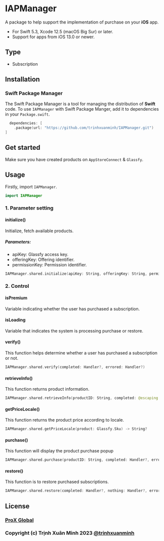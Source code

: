 # IAPManager

A package to help support the implementation of purchase on your **iOS** app.
- For Swift 5.3, Xcode 12.5 (macOS Big Sur) or later.
- Support for apps from iOS 13.0 or newer.

## Type
- Subscription

## Installation

### Swift Package Manager

The Swift Package Manager is a tool for managing the distribution of **Swift** code. To use `IAPManager` with Swift Package Manger, add it to dependencies in your `Package.swift`.
```swift
  dependencies: [
    .package(url: "https://github.com/trinhxuanminh/IAPManager.git")
]
```

## Get started
Make sure you have created products on `AppStoreConnect` & `Glassfy`.

## Usage
Firstly, import `IAPManager`.
```swift
import IAPManager
```

### 1. Parameter setting

#### initialize()
Initialize, fetch available products.

##### Parameters:
- apiKey: Glassfy access key.
- offeringKey: Offering identifier.
- permissionKey: Permission identifier.
```swift
IAPManager.shared.initialize(apiKey: String, offeringKey: String, permissionKey: String)
```

### 2. Control

#### isPremium
Variable indicating whether the user has purchased a subscription.

#### isLoading
Variable that indicates the system is processing purchase or restore.

#### verify()
This function helps determine whether a user has purchased a subscription or not.
```swift
IAPManager.shared.verify(completed: Handler?, errored: Handler?)
```

#### retrieveInfo()
This function returns product information.
```swift
IAPManager.shared.retrieveInfo(productID: String, completed: @escaping RetrieveInfoHandler)
```

#### getPriceLocale()
This function returns the product price according to locale.
```swift
IAPManager.shared.getPriceLocale(product: Glassfy.Sku) -> String?
```

#### purchase()
This function will display the product purchase popup
```swift
IAPManager.shared.purchase(productID: String, completed: Handler?, errored: Handler?)
```

#### restore()
This function is to restore purchased subscriptions.
```swift
IAPManager.shared.restore(completed: Handler?, nothing: Handler?, errored: Handler?)
```

## License
### [ProX Global](https://proxglobal.com)
### Copyright (c) Trịnh Xuân Minh 2023 [@trinhxuanminh](minhtx@proxglobal.com)
